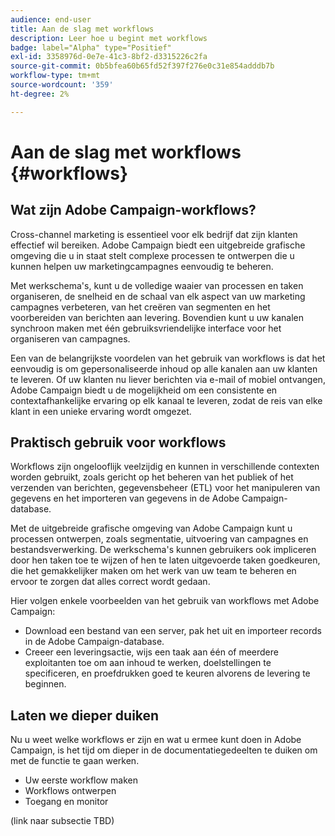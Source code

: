 ```yaml
---
audience: end-user
title: Aan de slag met workflows
description: Leer hoe u begint met workflows
badge: label="Alpha" type="Positief"
exl-id: 3358976d-0e7e-41c3-8bf2-d3315226c2fa
source-git-commit: 0b5bfea60b65fd52f397f276e0c31e854adddb7b
workflow-type: tm+mt
source-wordcount: '359'
ht-degree: 2%

---
```


# Aan de slag met workflows {#workflows}

## Wat zijn Adobe Campaign-workflows?

Cross-channel marketing is essentieel voor elk bedrijf dat zijn klanten effectief wil bereiken. Adobe Campaign biedt een uitgebreide grafische omgeving die u in staat stelt complexe processen te ontwerpen die u kunnen helpen uw marketingcampagnes eenvoudig te beheren.

Met werkschema&#39;s, kunt u de volledige waaier van processen en taken organiseren, de snelheid en de schaal van elk aspect van uw marketing campagnes verbeteren, van het creëren van segmenten en het voorbereiden van berichten aan levering. Bovendien kunt u uw kanalen synchroon maken met één gebruiksvriendelijke interface voor het organiseren van campagnes.

Een van de belangrijkste voordelen van het gebruik van workflows is dat het eenvoudig is om gepersonaliseerde inhoud op alle kanalen aan uw klanten te leveren. Of uw klanten nu liever berichten via e-mail of mobiel ontvangen, Adobe Campaign biedt u de mogelijkheid om een consistente en contextafhankelijke ervaring op elk kanaal te leveren, zodat de reis van elke klant in een unieke ervaring wordt omgezet.

## Praktisch gebruik voor workflows

Workflows zijn ongelooflijk veelzijdig en kunnen in verschillende contexten worden gebruikt, zoals gericht op het beheren van het publiek of het verzenden van berichten, gegevensbeheer (ETL) voor het manipuleren van gegevens en het importeren van gegevens in de Adobe Campaign-database.

Met de uitgebreide grafische omgeving van Adobe Campaign kunt u processen ontwerpen, zoals segmentatie, uitvoering van campagnes en bestandsverwerking. De werkschema&#39;s kunnen gebruikers ook impliceren door hen taken toe te wijzen of hen te laten uitgevoerde taken goedkeuren, die het gemakkelijker maken om het werk van uw team te beheren en ervoor te zorgen dat alles correct wordt gedaan.

Hier volgen enkele voorbeelden van het gebruik van workflows met Adobe Campaign:

* Download een bestand van een server, pak het uit en importeer records in de Adobe Campaign-database.
* Creeer een leveringsactie, wijs een taak aan één of meerdere exploitanten toe om aan inhoud te werken, doelstellingen te specificeren, en proefdrukken goed te keuren alvorens de levering te beginnen.

## Laten we dieper duiken

Nu u weet welke workflows er zijn en wat u ermee kunt doen in Adobe Campaign, is het tijd om dieper in de documentatiegedeelten te duiken om met de functie te gaan werken.

* Uw eerste workflow maken
* Workflows ontwerpen
* Toegang en monitor

(link naar subsectie TBD)
